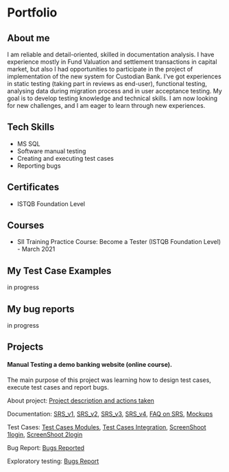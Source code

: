 # Portfolio

## About me
I am reliable and detail-oriented, skilled in documentation analysis. I have experience mostly in Fund Valuation and settlement transactions in capital market, but also I had opportunities to participate in the project of implementation of the new system for Custodian Bank. I've got experiences in static testing (taking part in reviews as end-user), functional testing, analysing data during migration process and in user acceptance testing. My goal is to develop testing knowledge and technical skills. I am now looking for new challenges, and I am eager to learn through new experiences.


## Tech Skills
- MS SQL
- Software manual testing
- Creating and executing test cases
- Reporting bugs


## Certificates
- ISTQB Foundation Level


## Courses
- SII Training Practice Course: Become a Tester (ISTQB Foundation Level) - March 2021


## My Test Case Examples
in progress


## My bug reports
in progress


## Projects
#### Manual Testing a demo banking website (online course).
The main purpose of this project was learning how to design test cases, execute test cases and report bugs.

About project: [Project description and actions taken](https://docs.google.com/spreadsheets/d/1A6UsuB8FSz3wb3xDab8v7kUdOteZQ_Q4/edit?usp=sharing&ouid=116586658957560897054&rtpof=true&sd=true)

Documentation:
[SRS_v1](https://docs.google.com/document/d/1_Oxm10fa39VKowOHzZbSmBbMRDJHXrOv/edit?usp=sharing&ouid=116586658957560897054&rtpof=true&sd=true), [SRS_v2](https://docs.google.com/document/d/1NrEHoSOwXrJIfmnEO6LCc8DGR4nhlodl/edit?usp=sharing&ouid=116586658957560897054&rtpof=true&sd=true), [SRS_v3](https://docs.google.com/document/d/1K_Yr_xChURJb1zufE1yuxgsLTqx1CMKB/edit?usp=sharing&ouid=116586658957560897054&rtpof=true&sd=true), [SRS_v4](https://docs.google.com/document/d/15s92qDsm747ZJbGjjD8r3_tP_TzqFtcG/edit?usp=sharing&ouid=116586658957560897054&rtpof=true&sd=true), [FAQ on SRS](https://docs.google.com/document/d/1WtOYYMXdpwT-2H2uA4P0RtGas4F7RTm1/edit?usp=sharing&ouid=116586658957560897054&rtpof=true&sd=true), [Mockups](https://docs.google.com/document/d/1p3DeEmr67u6Gm-obv8V5G4HTE2y3LnlE/edit?usp=sharing&ouid=116586658957560897054&rtpof=true&sd=true)

Test Cases: [Test Cases Modules](https://docs.google.com/spreadsheets/d/1GknaRdkd0Jggg_0cwTqsHEU0Cr5B9ZqW/edit?usp=sharing&ouid=116586658957560897054&rtpof=true&sd=true), [Test Cases Integration](https://docs.google.com/spreadsheets/d/11XlVtF9OkNkCa1wGUBLWH6mQ2VzI8xTw/edit?usp=sharing&ouid=116586658957560897054&rtpof=true&sd=true), [ScreenShoot 1login](https://drive.google.com/file/d/1NNVDHQ2LMj16Atm2ZafjzIZx0j7FUVM9/view?usp=sharing), [ScreenShoot 2login](https://drive.google.com/file/d/1czb7q8rHzNlQh25TcQ-81clNVJbBV7Q0/view?usp=sharing)

Bug Report: [Bugs Reported](https://docs.google.com/spreadsheets/d/1qvSCJ-2kXKj7SYjRVc269wPcJcHekHcb/edit?usp=sharing&ouid=116586658957560897054&rtpof=true&sd=true)

Exploratory testing: [Bugs Report](https://docs.google.com/document/d/1VcConCZvFlSVp1LIhM1k5Zs7qHdNCMXv/edit?usp=sharing&ouid=116586658957560897054&rtpof=true&sd=true)






